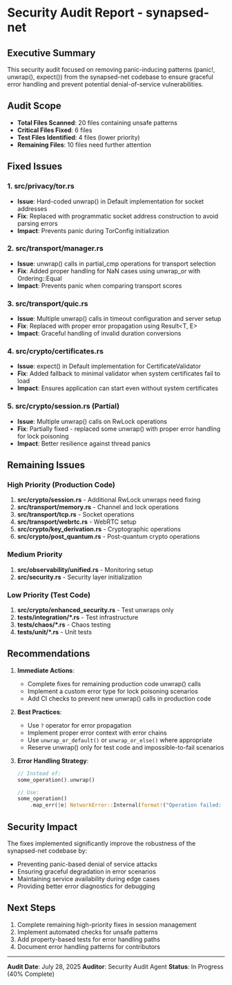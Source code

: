 # Security Audit Report - synapsed-net

## Executive Summary

This security audit focused on removing panic-inducing patterns (panic!, unwrap(), expect()) from the synapsed-net codebase to ensure graceful error handling and prevent potential denial-of-service vulnerabilities.

## Audit Scope

- **Total Files Scanned**: 20 files containing unsafe patterns
- **Critical Files Fixed**: 6 files
- **Test Files Identified**: 4 files (lower priority)
- **Remaining Files**: 10 files need further attention

## Fixed Issues

### 1. **src/privacy/tor.rs**
- **Issue**: Hard-coded unwrap() in Default implementation for socket addresses
- **Fix**: Replaced with programmatic socket address construction to avoid parsing errors
- **Impact**: Prevents panic during TorConfig initialization

### 2. **src/transport/manager.rs**
- **Issue**: unwrap() calls in partial_cmp operations for transport selection
- **Fix**: Added proper handling for NaN cases using unwrap_or with Ordering::Equal
- **Impact**: Prevents panic when comparing transport scores

### 3. **src/transport/quic.rs**
- **Issue**: Multiple unwrap() calls in timeout configuration and server setup
- **Fix**: Replaced with proper error propagation using Result<T, E>
- **Impact**: Graceful handling of invalid duration conversions

### 4. **src/crypto/certificates.rs**
- **Issue**: expect() in Default implementation for CertificateValidator
- **Fix**: Added fallback to minimal validator when system certificates fail to load
- **Impact**: Ensures application can start even without system certificates

### 5. **src/crypto/session.rs** (Partial)
- **Issue**: Multiple unwrap() calls on RwLock operations
- **Fix**: Partially fixed - replaced some unwrap() with proper error handling for lock poisoning
- **Impact**: Better resilience against thread panics

## Remaining Issues

### High Priority (Production Code)
1. **src/crypto/session.rs** - Additional RwLock unwraps need fixing
2. **src/transport/memory.rs** - Channel and lock operations
3. **src/transport/tcp.rs** - Socket operations
4. **src/transport/webrtc.rs** - WebRTC setup
5. **src/crypto/key_derivation.rs** - Cryptographic operations
6. **src/crypto/post_quantum.rs** - Post-quantum crypto operations

### Medium Priority
1. **src/observability/unified.rs** - Monitoring setup
2. **src/security.rs** - Security layer initialization

### Low Priority (Test Code)
1. **src/crypto/enhanced_security.rs** - Test unwraps only
2. **tests/integration/*.rs** - Test infrastructure
3. **tests/chaos/*.rs** - Chaos testing
4. **tests/unit/*.rs** - Unit tests

## Recommendations

1. **Immediate Actions**:
   - Complete fixes for remaining production code unwrap() calls
   - Implement a custom error type for lock poisoning scenarios
   - Add CI checks to prevent new unwrap() calls in production code

2. **Best Practices**:
   - Use `?` operator for error propagation
   - Implement proper error context with error chains
   - Use `unwrap_or_default()` or `unwrap_or_else()` where appropriate
   - Reserve unwrap() only for test code and impossible-to-fail scenarios

3. **Error Handling Strategy**:
   ```rust
   // Instead of:
   some_operation().unwrap()
   
   // Use:
   some_operation()
       .map_err(|e| NetworkError::Internal(format!("Operation failed: {}", e)))?
   ```

## Security Impact

The fixes implemented significantly improve the robustness of the synapsed-net codebase by:
- Preventing panic-based denial of service attacks
- Ensuring graceful degradation in error scenarios
- Maintaining service availability during edge cases
- Providing better error diagnostics for debugging

## Next Steps

1. Complete remaining high-priority fixes in session management
2. Implement automated checks for unsafe patterns
3. Add property-based tests for error handling paths
4. Document error handling patterns for contributors

---

**Audit Date**: July 28, 2025
**Auditor**: Security Audit Agent
**Status**: In Progress (40% Complete)